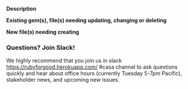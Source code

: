 **Description**

**Existing gem(s), file(s) needing updating, changing or deleting**

**New file(s) needing creating**

### Questions? Join Slack!

We highly recommend that you join us in slack https://rubyforgood.herokuapp.com/ #casa channel to ask questions quickly and hear about office hours (currently Tuesday 5-7pm Pacific), stakeholder news, and upcoming new issues.

